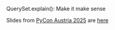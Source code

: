 QuerySet.explain(): Make it make sense

Slides from [PyCon Austria 2025](https://pycon.pyug.at/en/) are [here](https://drive.google.com/file/d/1QSQDELNvwmTuNEB3Qp6fRbMIsENS-NjP/view?usp=sharing)
